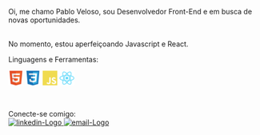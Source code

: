 
 Oi, me chamo Pablo Veloso, sou Desenvolvedor Front-End e em busca de novas oportunidades.
<br>
<br>

No momento, estou aperfeiçoando Javascript e React.





Linguagens e Ferramentas:

 <img src="https://raw.githubusercontent.com/devicons/devicon/master/icons/html5/html5-original.svg" width="30px" alt="HTML-Logo"> </a>
 <img src="https://raw.githubusercontent.com/devicons/devicon/master/icons/css3/css3-original.svg" width="30px" alt="CSS-Logo"></a>
 <img src="https://raw.githubusercontent.com/devicons/devicon/master/icons/javascript/javascript-plain.svg" width="30px" alt="JAVASCRIPT-Logo"></a>
 <img src="https://raw.githubusercontent.com/devicons/devicon/master/icons/react/react-original.svg" width="30px" alt="React-Logo"></a>

<br>

Conecte-se comigo:
<br>
<a href="https://www.linkedin.com/in/pablo-veloso-75126a231/"> <img src="https://img.shields.io/badge/LinkedIn-0077B5?style=for-the-badge&logo=linkedin&logoColor=white" alt="linkedin-Logo"/>
</a>
<a href="https://mail.google.com/mail/u/0/?tab=rm&ogbl#inbox"> <img src="https://img.shields.io/badge/Gmail-D14836?style=for-the-badge&logo=gmail&logoColor=white" alt="email-Logo"/>
</a>
